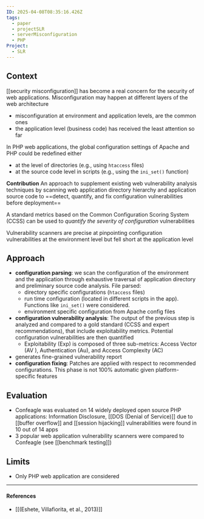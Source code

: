```yaml
---
ID: 2025-04-08T08:35:16.426Z
tags:
  - paper
  - projectSLR
  - serverMisconfiguration
  - PHP
Project:
  - SLR
---
```

## Context

[[security misconfiguration]] has become a real concern for the security of web applications. Misconfiguration may happen at different layers of the web architecture
- misconfiguration at environment and application levels, are the common ones
- the application level (business code) has received the least attention so far

In PHP web applications, the global configuration settings of Apache and PHP could be redefined either
- at the level of directories (e.g., using `htaccess` files)
- at the source code level in scripts (e.g., using the `ini_set()` function)

**Contribution**
An approach to supplement existing web vulnerability analysis techniques by scanning web application directory hierarchy and application source code to ==detect, quantify, and fix configuration vulnerabilities before deployment==

A standard metrics based on the Common Configuration Scoring System (CCSS) can be used to *quantify the severity of configuration* vulnerabilities

 Vulnerability scanners are precise at pinpointing configuration vulnerabilities at the environment level but fell short at the application level
 
## Approach

- **configuration parsing**: we scan the configuration of the environment and the application through exhaustive traversal of application directory and preliminary source code analysis. File parsed:
	- directory specific configurations (`htaccess` files)
	- run time configuration (located in different scripts in the app). Functions like `ini_set()` were considered.
	- environment specific configuration from Apache config files
- **configuration vulnerability analysis**: The output of the previous step is analyzed and compared to a gold standard (CCSS and expert recommendations), that include exploitability metrics. Potential configuration vulnerabilities are then quantified
	- Exploitability (Exp) is composed of three sub-metrics: Access Vector (AV ), Authentication (Au), and Access Complexity (AC)
- generates fine-grained vulnerability report
- **configuration fixing**: Patches are applied with respect to recommended configurations. This phase is not 100% automatic given platform-specific features

## Evaluation

- Confeagle was evaluated on 14 widely deployed open source PHP applications: Information Disclosure, [[DOS (Denial of Service)]] due to [[buffer overflow]] and [[session hijacking]] vulnerabilities were found in 10 out of 14 apps
- 3 popular web application vulnerability scanners were compared to Confeagle (see [[benchmark testing]])

## Limits

- Only PHP web application are considered

---
#### References
- [[(Eshete, Villafiorita, et al., 2013)]]
